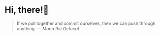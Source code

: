 # Hi, there!👋



> If we pull together and commit ourselves, then we can push through anything.
— *Mona the Octocat*

<!-- TO DO: add more details about me later -->

